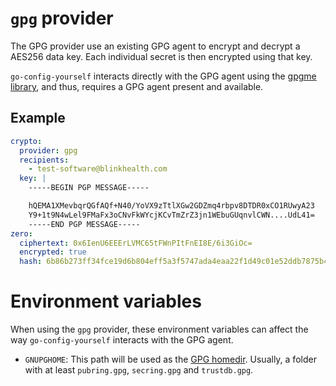 # `gpg` provider

The GPG provider use an existing GPG agent to encrypt and decrypt a AES256 data key. Each individual secret is then encrypted using that key.

`go-config-yourself` interacts directly with the GPG agent using the [gpgme library](https://gnupg.org/software/gpgme/index.html), and thus, requires a GPG agent present and available.

## Example

```yaml
crypto:
  provider: gpg
  recipients:
    - test-software@blinkhealth.com
  key: |
    -----BEGIN PGP MESSAGE-----

    hQEMA1XMevbqrQGfAQf+N40/YoVX9zTtlXGw2GDZmq4rbpv8DTDR0xCO1RUwyA23
    Y9+1t9N4wLel9FMaFx3oCNvFkWYcjKCvTmZrZ3jn1WEbuGUqnvlCWN....UdL41=
    -----END PGP MESSAGE-----
zero:
  ciphertext: 0x6IenU6EEErLVMC65tFWnPItFnEI8E/6i3GiOc=
  encrypted: true
  hash: 6b86b273ff34fce19d6b804eff5a3f5747ada4eaa22f1d49c01e52ddb7875b4b
```

# Environment variables

When using the `gpg` provider, these environment variables can affect the way `go-config-yourself` interacts with the GPG agent.

- `GNUPGHOME`: This path will be used as the [GPG homedir](https://www.gnupg.org/gph/en/manual/r1616.html). Usually, a folder with at least `pubring.gpg`, `secring.gpg` and `trustdb.gpg`.
